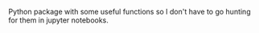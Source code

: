 Python package with some useful functions so I don't have to go hunting for them in jupyter notebooks.